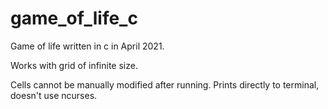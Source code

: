 # game_of_life_c
Game of life written in c in April 2021.

Works with grid of infinite size.

Cells cannot be manually modified after running.
Prints directly to terminal, doesn't use ncurses.
